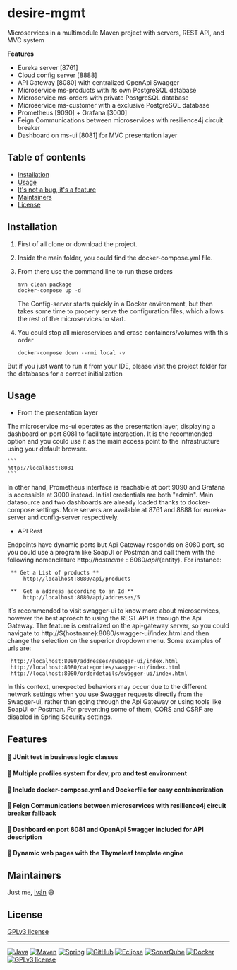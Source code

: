 # desire-mgmt

Microservices in a multimodule Maven project with servers, REST API, and MVC system

**Features**
- Eureka server [8761]
- Cloud config server [8888]
- API Gateway [8080] with centralized OpenApi Swagger
- Microservice ms-products with its own PostgreSQL database
- Microservice ms-orders with private PostgreSQL database
- Microservice ms-customer with a exclusive PostgreSQL database
- Prometheus [9090] + Grafana [3000]
- Feign Communications between microservices with resilience4j circuit breaker
- Dashboard on ms-ui [8081] for MVC presentation layer


## Table of contents

- [Installation](#installation)
- [Usage](#usage)
- [It's not a bug, it's a feature](#features)
- [Maintainers](#maintainers)
- [License](#license)


## Installation

1. First of all clone or download the project.

1. Inside the main folder, you could find the docker-compose.yml file.

1. From there use the command line to run these orders
    ```
    mvn clean package
    docker-compose up -d
    ```
   The Config-server starts quickly in a Docker environment, but then takes some time to properly serve the configuration files, which allows the rest of the microservices to start.
   
1. You could stop all microservices and erase containers/volumes with this order
    ```
    docker-compose down --rmi local -v
    ```

But if you just want to run it from your IDE, please visit the project folder for the databases for a correct initialization


## Usage

- From the presentation layer

The microservice ms-ui operates as the presentation layer, displaying a dashboard on port 8081 to facilitate interaction. It is the recommended option and you could use it as the main access point to the infrastructure using your default browser. 
	
	```
	http://localhost:8081
	```
  
In other hand, Prometheus interface is reachable at port 9090 and Grafana is accessible at 3000 instead. Initial credentials are both "admin". Main datasource and two dashboards are already loaded thanks to docker-compose settings. More servers are available at 8761 and 8888 for eureka-server and config-server respectively.

	
- API Rest

Endpoints have dynamic ports but Api Gateway responds on 8080 port, so you could use a program like SoapUI or Postman and call them with the following nomenclature http://${hostname}:8080/api/${entity}. For instance:

   ```
    ** Get a List of products **
		http://localhost:8080/api/products

	**  Get a address according to an Id **
		http://localhost:8080/api/addresses/5
   ```

It`s recommended to visit swagger-ui to know more about microservices, however the best aproach to using the REST API is through the Api Gateway. The feature is centralized on the api-gateway server, so you could navigate to http://${hostname}:8080/swagger-ui/index.html and then change the selection on the superior dropdown menu. Some examples of urls are:

   ```
    http://localhost:8080/addresses/swagger-ui/index.html 
    http://localhost:8080/categories/swagger-ui/index.html
    http://localhost:8080/orderdetails/swagger-ui/index.html
   ```

In this context, unexpected behaviors may occur due to the different network settings when you use Swagger requests directly from the Swagger-ui, rather than going through the Api Gateway or using tools like SoapUI or Postman. For preventing some of them, CORS and CSRF are disabled in Spring Security settings.


## Features

#### :large_orange_diamond: JUnit test in business logic classes

#### :large_orange_diamond: Multiple profiles system for dev, pro and test environment

#### :large_orange_diamond: Include docker-compose.yml and Dockerfile for easy containerization

#### :large_orange_diamond: Feign Communications between microservices with resilience4j circuit breaker fallback

#### :large_orange_diamond: Dashboard on port 8081 and OpenApi Swagger included for API description

#### :large_orange_diamond: Dynamic web pages with the Thymeleaf template engine


## Maintainers

Just me, [Iván](https://github.com/Ivan-Montes) :sweat_smile:


## License

[GPLv3 license](https://choosealicense.com/licenses/gpl-3.0/)


---


[![Java](https://badgen.net/static/JavaSE/17/orange)](https://www.java.com/es/)
[![Maven](https://badgen.net/badge/icon/maven?icon=maven&label&color=red)](https://https://maven.apache.org/)
[![Spring](https://img.shields.io/badge/spring-blue?logo=Spring&logoColor=white)](https://spring.io)
[![GitHub](https://badgen.net/badge/icon/github?icon=github&label)](https://github.com)
[![Eclipse](https://badgen.net/badge/icon/eclipse?icon=eclipse&label)](https://https://eclipse.org/)
[![SonarQube](https://badgen.net/badge/icon/sonarqube?icon=sonarqube&label&color=purple)](https://www.sonarsource.com/products/sonarqube/downloads/)
[![Docker](https://badgen.net/badge/icon/docker?icon=docker&label)](https://www.docker.com/)
[![GPLv3 license](https://img.shields.io/badge/License-GPLv3-blue.svg)](https://choosealicense.com/licenses/gpl-3.0/)